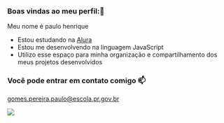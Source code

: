 ### Boas vindas ao meu perfil:🖤

Meu nome é paulo henrique
- Estou estudando na [Alura](https://www.alura.com.br)
- Estou me desenvolvendo na linguagem JavaScript
- Utilizo esse espaço para minha organização e compartilhamento dos meus projetos desenvolvidos

### Você pode entrar em contato comigo 📫

gomes.pereira.paulo@escola.pr.gov.br


![](https://tenor.com/pt-BR/view/bored-anime-gon-hxh-lol-gif-17492672)

